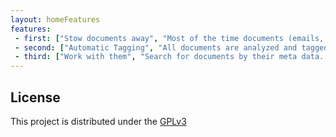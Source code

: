 ```yaml
---
layout: homeFeatures
features:
 - first: ["Stow documents away", "Most of the time documents (emails, postal mail) are received or created. It should be fast to stow them away, knowing that they can be found if necessary."]
 - second: ["Automatic Tagging", "All documents are analyzed and tagged automatically. It may not always be correct; results can be reviewed and corrected."]
 - third: ["Work with them", "Search for documents by their meta data. Send them via e-mail. Add your own tags, names etc to better match your workflow."]
---
```



## License

This project is distributed under the
[GPLv3](http://www.gnu.org/licenses/gpl-3.0.html)
